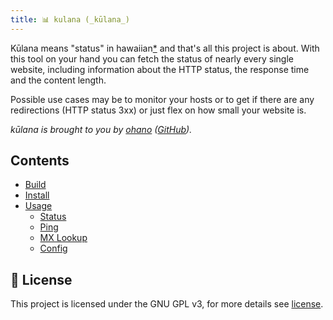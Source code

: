 ```yaml
---
title: 📊 kulana (_kūlana_)
---
```


Kūlana means "status" in hawaiian[*](https://hilo.hawaii.edu/wehe/?q=kulana#w2w2-10743) and that's all this project is about. With this tool on your hand you can fetch the status of nearly every single website, including information about the HTTP status, the response time and the content length.

Possible use cases may be to monitor your hosts or to get if there are any redirections (HTTP status 3xx) or just flex on how small your website is.

_kūlana is brought to you by [ohano](https://ohano.me) ([GitHub](https://github.com/ohanome))._

## Contents

- [Build](build.md)
- [Install](install.md)
- [Usage](usage/index.md)
  - [Status](usage/status.md)
  - [Ping](usage/ping.md)
  - [MX Lookup](usage/mx.md)
  - [Config](usage/config.md)

## 📜 License

This project is licensed under the GNU GPL v3, for more details see [license](./LICENSE).